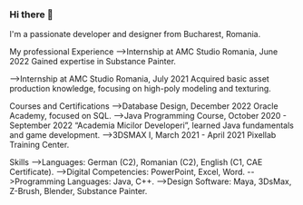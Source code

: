 ### Hi there 👋 
I'm a passionate developer and designer from Bucharest, Romania.

My professional Experience
-->Internship at AMC Studio Romania, June 2022
   Gained expertise in Substance Painter.

-->Internship at AMC Studio Romania, July 2021
   Acquired basic asset production knowledge, focusing on high-poly modeling and texturing.

Courses and Certifications
-->Database Design, December 2022
   Oracle Academy, focused on SQL.
-->Java Programming Course, October 2020 - September 2022
   “Academia Micilor Developeri”, learned Java fundamentals and game development.
-->3DSMAX I, March 2021 - April 2021
   Pixellab Training Center.

Skills
-->Languages: German (C2), Romanian (C2), English (C1, CAE Certificate).
-->Digital Competencies: PowerPoint, Excel, Word.
-->Programming Languages: Java, C++.
-->Design Software: Maya, 3DsMax, Z-Brush, Blender, Substance Painter.
